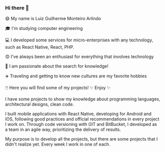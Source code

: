 ### Hi there 👋

😄 My name is Luiz Guilherme Monteiro Arlindo

🎓 I'm studying computer engineering

💻 I developed some services for micro-enterprises with any technology, such as React Native, React, PHP.

😍 I've always been an enthusiast for everything that involves technology

🌌 I am passionate about the search for knowledge!

✈️ Traveling and getting to know new cultures are my favorite hobbies

🖱️ Here you will find some of my projects! ✨ Enjoy ✨

I have some projects to show my knowledge about programming languages, architectural designs, clean code.

I built mobile applications with React Native, developing for Android and IOS, following good practices and official recommendations in every project I work on. Through code versioning with GIT and BitBucket, I developed as a team in an agile way, prioritizing the delivery of results. 

My purpose is to develop all the projects, but there are some projects that I didn't realize yet. Every week I work in one of each.
